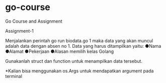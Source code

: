 # go-course
Go Course and Assignment

Assignment-1

Menjalankan perintah go run biodata.go 1 maka data yang akan muncul adalah data dengan absen no 1. 
Data yang harus ditampilkan yaitu:
    ●Nama
    ●Alamat
    ●Pekerjaan
    ●Alasan memilih kelas Golang 

Gunakanlah struct dan function untuk menampilkan data tersebut.

*Kalian bisa menggunakan os.Args untuk mendapatkan argument pada terminal